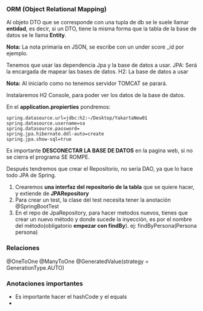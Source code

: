 ### ORM (Object Relational Mapping)
Al objeto DTO que se corresponde con una tupla de db se le suele llamar **entidad**, es decir, si un DTO, tiene la misma forma que la tabla de la base de datos se le llama **Entity**.

**Nota:** La nota primaria en JSON, se escribe con un under score \_id por ejemplo.


Tenemos que usar las dependencia Jpa y la base de datos a usar.
JPA: Será la encargada de mapear las bases de datos.
H2: La base de datos a usar

**Nota:** Al iniciarlo como no tenemos servidor TOMCAT se parará.

Instalaremos H2 Console, para poder ver los datos de la base de datos.

En el **application.propierties** pondremos:
```
spring.datasource.url=jdbc:h2:~/Desktop/YakartaNew01
spring.datasource.username=sa
spring.datasource.password=
spring.jpa.hibernate.ddl-auto=create
spring.jpa.show-sql=true
```


Es importante **DESCONECTAR  LA BASE DE DATOS** en la pagina web, si no se cierra el programa SE ROMPE.


Después tendremos que crear el Repositorio, no sería DAO, ya que lo hace todo JPA de Spring.
1. Crearemos **una interfaz del repositorio de la tabla** que se quiere hacer, y extiende de **JPARepository**
2. Para crear un test, la clase del test necesita tener la anotación \@SpringBootTest
3. En el repo de JpaRepository, para hacer metodos nuevos, tienes que crear un nuevo método y donde sucede la inyección, es por el nombre del método(obligatorio **empezar con findBy**). ej: findByPersona(Persona persona)

### Relaciones
@OneToOne
@ManyToOne
@GeneratedValue(strategy = GenerationType.AUTO)

### Anotaciones importantes
- Es importante hacer el hashCode y el equals
- 